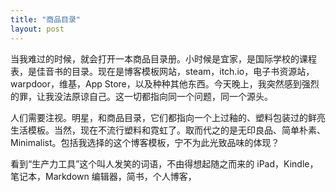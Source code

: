 ```yaml
---
title: "商品目录"
layout: post
---
```

当我难过的时候，就会打开一本商品目录册。小时候是宜家，是国际学校的课程表，是佳音书的目录。现在是博客模板网站，steam，itch.io，电子书资源站，warpdoor，维基，App Store，以及种种其他东西。今天晚上，我突然感到强烈的罪，让我没法原谅自己。这一切都指向同一个问题，同一个源头。

人们需要注视。明星，和商品目录，它们都指向一个上过釉的、塑料包装过的鲜亮生活模板。当然，现在不流行塑料和霓虹了。取而代之的是无印良品、简单朴素、Minimalist。包括我选择的这个博客模板，宁不为此光致品味的体现？

看到“生产力工具”这个叫人发笑的词语，不由得想起随之而来的 iPad，Kindle，笔记本，Markdown 编辑器，简书，个人博客，

